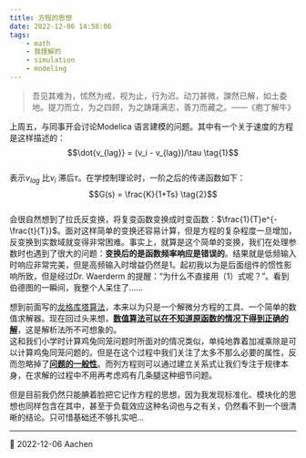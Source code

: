 ```yaml
---
title: 方程的思想
date: 2022-12-06 14:58:06
tags:  
    - math  
    - 我理解的
    - simulation  
    - modeling  
---
```

> 吾见其难为，怵然为戒，视为止，行为迟。动刀甚微，謋然已解，如土委地。提刀而立，为之四顾，为之踌躇满志，善刀而藏之。——《庖丁解牛》

<!-- more -->

上周五，与同事开会讨论Modelica 语言建模的问题。其中有一个关于速度的方程是这样描述的：  
$$\dot{v_{lag}} = (v_i - v_{lag})/\tau \tag{1}$$  
表示$v_{lag}$ 比$v_i$ 滞后$\tau$。在学控制理论时，一阶之后的传递函数如下：  
$$G(s) = \frac{K}{1+Ts} \tag{2}$$  
会很自然想到了拉氏反变换，将复变函数变换成时变函数：$\frac{1}{T}e^{-\frac{t}{T}}$。面对这样简单的变换还容易计算，但是方程的复杂程度一旦增加，反变换到实数域就变得非常困难。事实上，就算是这个简单的变换，我们在处理参数时也遇到了很大的问题：**变换后的是函数频率响应是错误的**。结果就是低频输入时响应非常完美，但是高频输入时增益仍然是1。起初我以为是后面组件的惯性影响所致，但是经过Dr. Waerderm 的提醒：“为什么不直接用（1）式呢？”。看到伯德图的一瞬间，我整个人呆住了……  

想到前面写的[龙格库塔算法](../../math/integral_transform/runge-kutta/README.md)，本来以为只是一个解微分方程的工具、一个简单的数值求解器。现在回过头来想，<u>**数值算法可以在不知道原函数的情况下得到正确的解**</u>，这是解析法所不可想象的。  
这和我们小学时计算鸡兔同笼问题时所面对的情况类似，单纯地靠着加减乘除是可以计算鸡兔同笼问题的。但是在这个过程中我们关注了太多不那么必要的属性，反而忽略掉了<u>**问题的一般性**</u>。而列方程则可以通过建立关系式让我们专注于规律本身，在求解的过程中不用再考虑鸡有几条腿这种细节问题。  

但是目前我仍然只能腆着脸把它记作方程的思想，因为我发现标准化、模块化的思想也同样包含在其中，甚至于负载效应这种名词也与之有关，仍然看不到一个很清晰的结论。只可惜基础还不够扎实吧…  

-----  
📅 2022-12-06 Aachen  